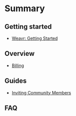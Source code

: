 # Summary

## Getting started

* [Weavr: Getting Started](/guides/weavr-getting-started.md)

## Overview

* [Billing](/guides/billing.md)

## Guides

* [Inviting Community Members](/guides/inviting-communitymembers.md)

## FAQ
